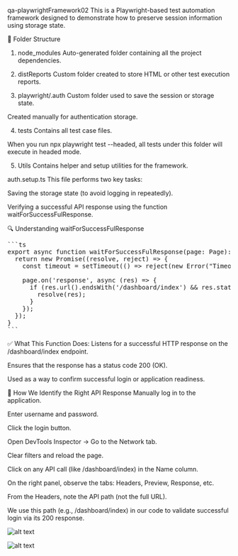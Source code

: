 qa-playwrightFramework02
This is a Playwright-based test automation framework designed to demonstrate how to preserve session information using storage state.

📁 Folder Structure
1. node_modules
Auto-generated folder containing all the project dependencies.

2. distReports
Custom folder created to store HTML or other test execution reports.

3. playwright/.auth
Custom folder used to save the session or storage state.

Created manually for authentication storage.

4. tests
Contains all test case files.

When you run npx playwright test --headed, all tests under this folder will execute in headed mode.

5. Utils
Contains helper and setup utilities for the framework.

auth.setup.ts
This file performs two key tasks:

Saving the storage state (to avoid logging in repeatedly).

Verifying a successful API response using the function waitForSuccessFulResponse.

🔍 Understanding waitForSuccessFulResponse
<pre lang="markdown">```ts
export async function waitForSuccessFulResponse(page: Page): Promise<Response> {
  return new Promise((resolve, reject) => {
    const timeout = setTimeout(() => reject(new Error("Timeout waiting for dashboard response")), 15000);

    page.on('response', async (res) => {
      if (res.url().endsWith('/dashboard/index') && res.status() === 200) {
        resolve(res);
      }
    });
  });
}
```</pre>
✅ What This Function Does:
Listens for a successful HTTP response on the /dashboard/index endpoint.

Ensures that the response has a status code 200 (OK).

Used as a way to confirm successful login or application readiness.

🧪 How We Identify the Right API Response
Manually log in to the application.

Enter username and password.

Click the login button.

Open DevTools Inspector → Go to the Network tab.

Clear filters and reload the page.

Click on any API call (like /dashboard/index) in the Name column.

On the right panel, observe the tabs: Headers, Preview, Response, etc.

From the Headers, note the API path (not the full URL).

We use this path (e.g., /dashboard/index) in our code to validate successful login via its 200 response.


![alt text](<Screenshot 2025-08-08 at 6.17.22 PM.png>)

![alt text](image.png)
       
